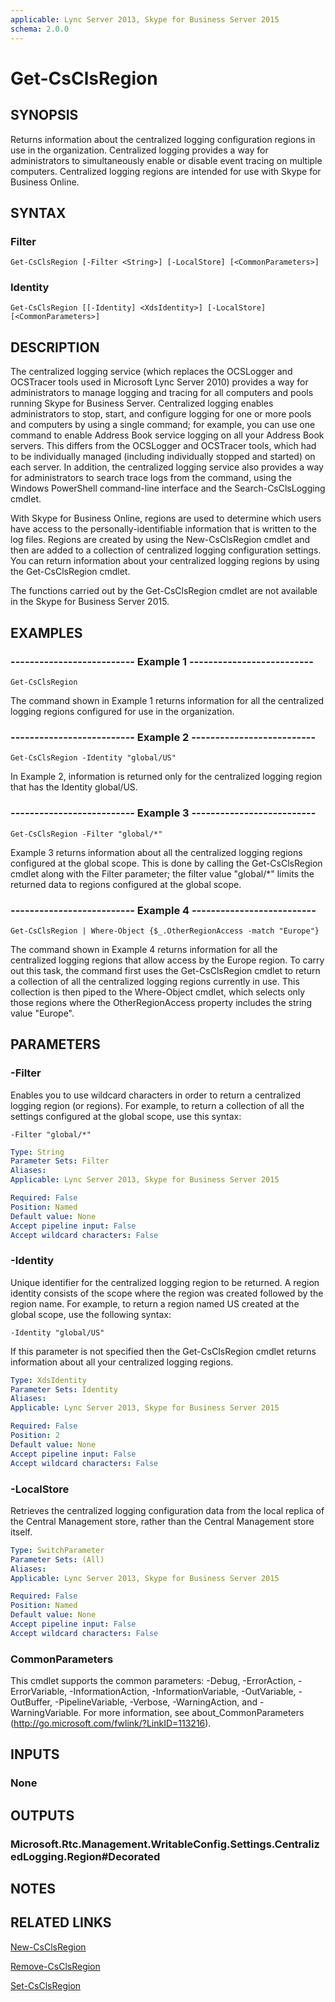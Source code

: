 ```yaml
---
applicable: Lync Server 2013, Skype for Business Server 2015
schema: 2.0.0
---
```


# Get-CsClsRegion

## SYNOPSIS
Returns information about the centralized logging configuration regions in use in the organization.
Centralized logging provides a way for administrators to simultaneously enable or disable event tracing on multiple computers.
Centralized logging regions are intended for use with Skype for Business Online.


## SYNTAX

### Filter
```
Get-CsClsRegion [-Filter <String>] [-LocalStore] [<CommonParameters>]
```

### Identity
```
Get-CsClsRegion [[-Identity] <XdsIdentity>] [-LocalStore] [<CommonParameters>]
```

## DESCRIPTION
The centralized logging service (which replaces the OCSLogger and OCSTracer tools used in Microsoft Lync Server 2010) provides a way for administrators to manage logging and tracing for all computers and pools running Skype for Business Server.
Centralized logging enables administrators to stop, start, and configure logging for one or more pools and computers by using a single command; for example, you can use one command to enable Address Book service logging on all your Address Book servers.
This differs from the OCSLogger and OCSTracer tools, which had to be individually managed (including individually stopped and started) on each server.
In addition, the centralized logging service also provides a way for administrators to search trace logs from the command, using the Windows PowerShell command-line interface and the Search-CsClsLogging cmdlet.

With Skype for Business Online, regions are used to determine which users have access to the personally-identifiable information that is written to the log files.
Regions are created by using the New-CsClsRegion cmdlet and then are added to a collection of centralized logging configuration settings.
You can return information about your centralized logging regions by using the Get-CsClsRegion cmdlet.

The functions carried out by the Get-CsClsRegion cmdlet are not available in the Skype for Business Server 2015.


## EXAMPLES

### -------------------------- Example 1 --------------------------
```
Get-CsClsRegion
```

The command shown in Example 1 returns information for all the centralized logging regions configured for use in the organization.

### -------------------------- Example 2 --------------------------
```
Get-CsClsRegion -Identity "global/US"
```

In Example 2, information is returned only for the centralized logging region that has the Identity global/US.

### -------------------------- Example 3 --------------------------
```
Get-CsClsRegion -Filter "global/*"
```

Example 3 returns information about all the centralized logging regions configured at the global scope.
This is done by calling the Get-CsClsRegion cmdlet along with the Filter parameter; the filter value "global/*" limits the returned data to regions configured at the global scope.

### -------------------------- Example 4 --------------------------
```
Get-CsClsRegion | Where-Object {$_.OtherRegionAccess -match "Europe"}
```

The command shown in Example 4 returns information for all the centralized logging regions that allow access by the Europe region.
To carry out this task, the command first uses the Get-CsClsRegion cmdlet to return a collection of all the centralized logging regions currently in use.
This collection is then piped to the Where-Object cmdlet, which selects only those regions where the OtherRegionAccess property includes the string value "Europe".


## PARAMETERS

### -Filter
Enables you to use wildcard characters in order to return a centralized logging region (or regions).
For example, to return a collection of all the settings configured at the global scope, use this syntax:

`-Filter "global/*"`

```yaml
Type: String
Parameter Sets: Filter
Aliases: 
Applicable: Lync Server 2013, Skype for Business Server 2015

Required: False
Position: Named
Default value: None
Accept pipeline input: False
Accept wildcard characters: False
```

### -Identity
Unique identifier for the centralized logging region to be returned.
A region identity consists of the scope where the region was created followed by the region name.
For example, to return a region named US created at the global scope, use the following syntax:

`-Identity "global/US"`

If this parameter is not specified then the Get-CsClsRegion cmdlet returns information about all your centralized logging regions.

```yaml
Type: XdsIdentity
Parameter Sets: Identity
Aliases: 
Applicable: Lync Server 2013, Skype for Business Server 2015

Required: False
Position: 2
Default value: None
Accept pipeline input: False
Accept wildcard characters: False
```

### -LocalStore
Retrieves the centralized logging configuration data from the local replica of the Central Management store, rather than the Central Management store itself.

```yaml
Type: SwitchParameter
Parameter Sets: (All)
Aliases: 
Applicable: Lync Server 2013, Skype for Business Server 2015

Required: False
Position: Named
Default value: None
Accept pipeline input: False
Accept wildcard characters: False
```

### CommonParameters
This cmdlet supports the common parameters: -Debug, -ErrorAction, -ErrorVariable, -InformationAction, -InformationVariable, -OutVariable, -OutBuffer, -PipelineVariable, -Verbose, -WarningAction, and -WarningVariable. For more information, see about_CommonParameters (http://go.microsoft.com/fwlink/?LinkID=113216).


## INPUTS

### None


## OUTPUTS

### Microsoft.Rtc.Management.WritableConfig.Settings.CentralizedLogging.Region#Decorated


## NOTES


## RELATED LINKS

[New-CsClsRegion]()

[Remove-CsClsRegion]()

[Set-CsClsRegion]()